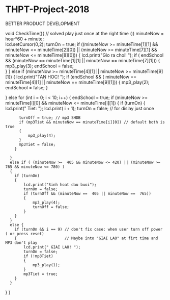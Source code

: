 # THPT-Project-2018 
BETTER PRODUCT DEVELOPMENT

 void CheckTime(){
    // solved play just once at the right time :))
  minuteNow = hour*60 + minute;  
  lcd.setCursor(0,2);
  turnOn = true;
    if ((minuteNow >= minuteTime[1][1] && minuteNow <= minuteTime[2][0]) 
    || (minuteNow >= minuteTime[7][1] && minuteNow <= minuteTime[8][0]))
  {
      lcd.print("Gio ra choi! ");
      if ( endSchool && (minuteNow == minuteTime[1][1] || minuteNow == minuteTime[7][1]))
      {
          mp3_play(3);
          endSchool = false;  
      }
  }
    else if (minuteNow >= minuteTime[4][1] || minuteNow >= minuteTime[9][1])
  {
      lcd.print("TAN HOC! ");
      if (endSchool && ( minuteNow == minuteTime[4][1] || minuteNow == minuteTime[9][1]))
            {
                mp3_play(2);
                endSchool = false;
            }

  }
    else for (int i = 0; i < 10; i++)
  { 
      endSchool = true; 
      if (minuteNow >= minuteTime[i][0] && minuteNow <= minuteTime[i][1])
      {
        if (turnOn)
        {
          lcd.print(" Tiet: ");
          lcd.print( i + 1);
          turnOn = false; // for dislay just once

          turnOff = true; // mp3 SHDB
          if (mp3Tiet && minuteNow == minuteTime[i][0]) // default both is true
          {
              mp3_play(4);
          }
          mp3Tiet = false;
        }

      }
      else if ( (minuteNow >=  405 && minuteNow <= 420) || (minuteNow >=  765 && minuteNow <= 780) )
      {
        if (turnOn)
        {
            lcd.print("Sinh hoat dau buoi");
            turnOn = false;
            if (turnOff && (minuteNow ==  405 || minuteNow ==  765))
            {
                mp3_play(4);
                turnOff = false;              
            } 
        }
      }
      else {
        if (turnOn && i == 9) // don't fix case: when user turn off power ( or press reset)
        {                     // Maybe into "GIAI LAO" at firt time and MP3 don't play
            lcd.print(" GIAI LAO! ");
            turnOn = false;
            if (!mp3Tiet)
            {
                mp3_play(1);
            }
            mp3Tiet = true;            
        }
      }
  }
}
